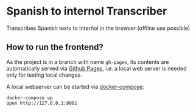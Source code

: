 # Spanish to internol Transcriber

Transcribes Spanish texts to Interñol in the browser (offline use possible)

## How to run the frontend?

As the project is in a branch with name `gh-pages`, its contents are automatically
served via [Github Pages](https://rwitzel.github.io/spanish-to-internol-transcriber/frontend/),
i.e. a local web server is needed only for testing local changes.

A local webserver can be started via [docker-compose](https://docs.docker.com/compose/install/):

    docker-compose up
    open http://127.0.0.1:8081
